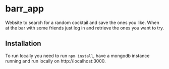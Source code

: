 # barr_app
Website to search for a random cocktail and save the ones you like. When at the bar with some friends just log in and retrieve the ones you want to try.
## Installation
To run locally you need to run ``` npm install ```, have a mongodb instance running and run locally on http://localhost:3000.
